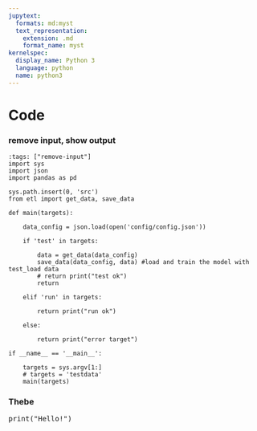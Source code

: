 ```yaml
---
jupytext:
  formats: md:myst
  text_representation:
    extension: .md
    format_name: myst
kernelspec:
  display_name: Python 3
  language: python
  name: python3
---
```


# Code

### remove input, show output
<!-- remove input, show output -->
```{code-cell} ipython3
:tags: ["remove-input"]
import sys
import json
import pandas as pd

sys.path.insert(0, 'src')
from etl import get_data, save_data

def main(targets):

    data_config = json.load(open('config/config.json'))

    if 'test' in targets:

        data = get_data(data_config)
        save_data(data_config, data) #load and train the model with test_load data
        # return print("test ok")
        return

    elif 'run' in targets:

        return print("run ok")

    else:

        return print("error target")

if __name__ == '__main__':

    targets = sys.argv[1:]
    # targets = 'testdata'
    main(targets)
```



<!------------->




### Thebe
<!-- Configure and load Thebe !-->
<script type="text/x-thebe-config">
  {
      requestKernel: true,
      mountActivateWidget: true,
      mountStatusWidget: true,
      binderOptions: {
      repo: "binder-examples/requirements",
      },
  }
</script>

<script src="https://unpkg.com/thebe@latest/lib/index.js"></script>

<pre data-executable="true" data-language="python">print("Hello!")</pre>

<div class="thebe-activate"></div>
<div class="thebe-status"></div>


